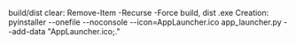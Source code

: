 build/dist clear: Remove-Item -Recurse -Force build, dist
.exe Creation: pyinstaller --onefile --noconsole --icon=AppLauncher.ico app_launcher.py --add-data "AppLauncher.ico;."
